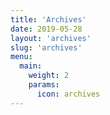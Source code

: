 ```yaml
---
title: 'Archives'
date: 2019-05-28
layout: 'archives'
slug: 'archives'
menu:
  main:
    weight: 2
    params:
      icon: archives
---
```

